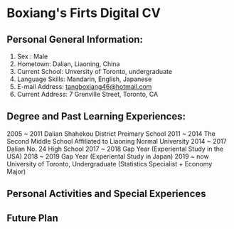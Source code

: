 # Boxiang's Firts Digital CV

## Personal General Information:
1. Sex : Male
2. Hometown: Dalian, Liaoning, China
3. Current School: Unversity of Toronto, undergraduate
4. Language Skills: Mandarin, English, Japanese
5. E-mail Address: tangboxiang46@hotmail.com
6. Current Address: 7 Grenville Street, Toronto, CA

## Degree and Past Learning Experiences:
2005 ~ 2011  Dalian Shahekou District Preimary School
2011 ~ 2014  The Second Middle School Affiliated to Liaoning Normal University
2014 ~ 2017  Dalian No. 24 High School
2017 ~ 2018  Gap Year (Experiental Study in the USA)
2018 ~ 2019  Gap Year (Experiental Study in Japan)
2019 ~ now   University of Toronto, Undergraduate (Statistics Specialist + Economy Major)


## Personal Activities and Special Experiences

## Future Plan
